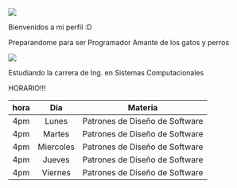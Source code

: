 ![](https://images.cooltext.com/5616732.png)

Bienvenidos a mi perfil :D

Preparandome para ser Programador
Amante de los gatos y perros

![](https://images.cooltext.com/5616734.gif)

Estudiando la carrera de Ing. en Sistemas Computacionales

HORARIO!!!

| hora |    Dia    |        Materia       |
|:----:|:---------:|:--------------------:|
|  4pm |   Lunes   | Patrones de Diseño de Software |
|  4pm |   Martes  | Patrones de Diseño de Software |
|  4pm | Miercoles | Patrones de Diseño de Software |
| 4pm  |   Jueves  | Patrones de Diseño de Software |
| 4pm  |   Viernes  | Patrones de Diseño de Software |
